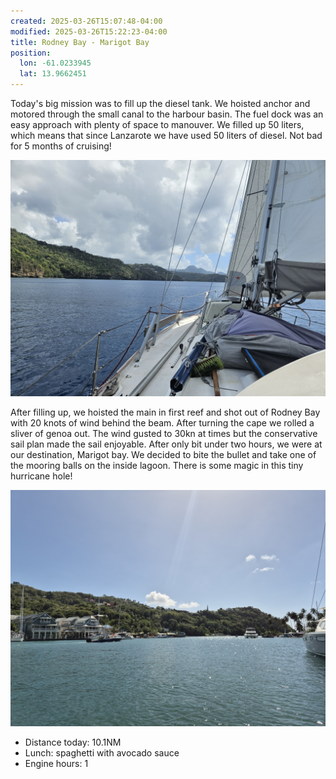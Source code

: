 ```yaml
---
created: 2025-03-26T15:07:48-04:00
modified: 2025-03-26T15:22:23-04:00
title: Rodney Bay - Marigot Bay
position:
  lon: -61.0233945
  lat: 13.9662451
---
```


Today's big mission was to fill up the diesel tank. We hoisted anchor and motored through the small canal to the harbour basin. The fuel dock was an easy approach with plenty of space to manouver. We filled up 50 liters, which means that since Lanzarote we have used 50 liters of diesel. Not bad for 5 months of cruising!

![Image](../2025/4816b1ae4b0c92b5b0a30ce890fe6268.jpg) 

After filling up, we hoisted the main in first reef and shot out of Rodney Bay with 20 knots of wind behind the beam. After turning the cape we rolled a sliver of genoa out. The wind gusted to 30kn at times but the conservative sail plan made the sail enjoyable. After only bit under two hours, we were at our destination, Marigot bay. We decided to bite the bullet and take one of the mooring balls on the inside lagoon. There is some magic in this tiny hurricane hole!

![Image](../2025/21faa015b39393d47cd7c34a65cb1bca.jpg) 

* Distance today: 10.1NM
* Lunch: spaghetti with avocado sauce 
* Engine hours: 1
